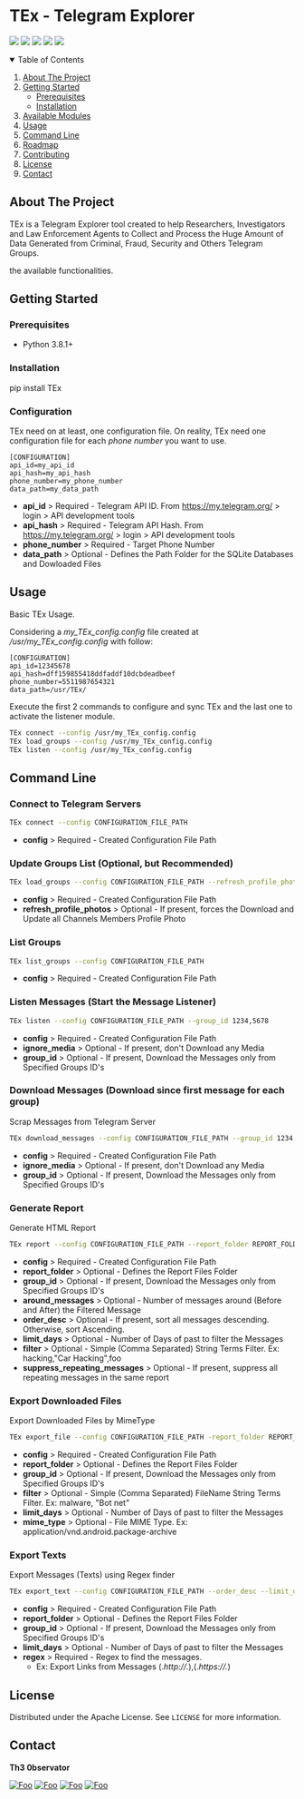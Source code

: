 # TEx - **T**elegram **E**xplorer

[![](https://img.shields.io/github/last-commit/guibacellar/TEx)](https://github.com/guibacellar/TEx/tree/main)
[![](https://img.shields.io/github/languages/code-size/guibacellar/TEx)](https://github.com/guibacellar/TEx/tree/main)
[![](https://img.shields.io/badge/Python-3.8+-green.svg)](https://www.python.org/downloads/)
[![](https://img.shields.io/badge/maintainer-Th3%200bservator-blue)](https://theobservator.net/)
[![](https://github.com/guibacellar/TEx/actions/workflows/cy.yml/badge.svg?branch=main)](https://github.com/guibacellar/TEx/actions/workflows/cy.yml)

<!-- TABLE OF CONTENTS -->
<details open="open">
  <summary>Table of Contents</summary>
  <ol>
    <li>
      <a href="#about-the-project">About The Project</a>
    </li>
    <li>
      <a href="#getting-started">Getting Started</a>
      <ul>
        <li><a href="#prerequisites">Prerequisites</a></li>
        <li><a href="#installation">Installation</a></li>
      </ul>
    </li>
    <li><a href="#available-modules">Available Modules</a></li>
    <li><a href="#usage">Usage</a></li>
    <li><a href="#command-line">Command Line</a></li>
    <li><a href="#roadmap">Roadmap</a></li>
    <li><a href="#contributing">Contributing</a></li>
    <li><a href="#license">License</a></li>
    <li><a href="#contact">Contact</a></li>
  </ol>
</details>



<!-- ABOUT THE PROJECT -->
## About The Project

TEx is a Telegram Explorer tool created to help Researchers, Investigators and Law Enforcement Agents to Collect and Process the Huge Amount of Data Generated from Criminal, Fraud, Security and Others Telegram Groups.

  the available functionalities.


<!-- GETTING STARTED -->
## Getting Started


### Prerequisites

 * Python 3.8.1+

### Installation
pip install TEx

### Configuration
TEx need on at least, one configuration file. On reality, TEx need one configuration file for each *phone number* you want to use.

```editorconfig
[CONFIGURATION]
api_id=my_api_id
api_hash=my_api_hash
phone_number=my_phone_number
data_path=my_data_path
```

* **api_id** > Required - Telegram API ID. From https://my.telegram.org/ > login > API development tools 
* **api_hash** > Required - Telegram API Hash. From https://my.telegram.org/ > login > API development tools
* **phone_number** > Required - Target Phone Number
* **data_path** > Optional - Defines the Path Folder for the SQLite Databases and Dowloaded Files

<!-- USAGE EXAMPLES -->
## Usage
Basic TEx Usage.

Considering a *my_TEx_config.config* file created at */usr/my_TEx_config.config* with follow:

```editorconfig
[CONFIGURATION]
api_id=12345678
api_hash=dff159855418ddfaddf10dcbdeadbeef
phone_number=5511987654321
data_path=/usr/TEx/
```

Execute the first 2 commands to configure and sync TEx and the last one to activate the listener module.

```bash
TEx connect --config /usr/my_TEx_config.config
TEx load_groups --config /usr/my_TEx_config.config
TEx listen --config /usr/my_TEx_config.config
```

<!-- Command Line -->
## Command Line

### Connect to Telegram Servers
```bash
TEx connect --config CONFIGURATION_FILE_PATH
```
  * **config** > Required - Created Configuration File Path

### Update Groups List (Optional, but Recommended)
```bash
TEx load_groups --config CONFIGURATION_FILE_PATH --refresh_profile_photos
```

  * **config** > Required - Created Configuration File Path
  * **refresh_profile_photos** > Optional - If present, forces the Download and Update all Channels Members Profile Photo

### List Groups
```bash
TEx list_groups --config CONFIGURATION_FILE_PATH 
```

  * **config** > Required - Created Configuration File Path

### Listen Messages (Start the Message Listener)
```bash
TEx listen --config CONFIGURATION_FILE_PATH --group_id 1234,5678
```

  * **config** > Required - Created Configuration File Path
  * **ignore_media** > Optional - If present, don't Download any Media
  * **group_id** > Optional - If present, Download the Messages only from Specified Groups ID's

### Download Messages (Download since first message for each group)
Scrap Messages from Telegram Server
```bash
TEx download_messages --config CONFIGURATION_FILE_PATH --group_id 1234,5678
```

  * **config** > Required - Created Configuration File Path
  * **ignore_media** > Optional - If present, don't Download any Media
  * **group_id** > Optional - If present, Download the Messages only from Specified Groups ID's

### Generate Report
Generate HTML Report
```bash
TEx report --config CONFIGURATION_FILE_PATH --report_folder REPORT_FOLDER_PATH --group_id * --around_messages NUM --order_desc --limit_days 3 --filter FILTER_EXPRESSION_1,FILTER_EXPRESSION_2,FILTER_EXPRESSION_N
```
  * **config** > Required - Created Configuration File Path
  * **report_folder** > Optional - Defines the Report Files Folder
  * **group_id** > Optional - If present, Download the Messages only from Specified Groups ID's
  * **around_messages** > Optional - Number of messages around (Before and After) the Filtered Message
  * **order_desc** > Optional - If present, sort all messages descending. Otherwise, sort Ascending.
  * **limit_days** > Optional - Number of Days of past to filter the Messages
  * **filter** > Optional - Simple (Comma Separated) String Terms Filter. Ex: hacking,"Car Hacking",foo
  * **suppress_repeating_messages** > Optional - If present, suppress all repeating messages in the same report

### Export Downloaded Files
Export Downloaded Files by MimeType
```bash
TEx export_file --config CONFIGURATION_FILE_PATH -report_folder REPORT_FOLDER_PATH --group_id * --filter * --limit_days 3 --mime_type text/plain
```
  * **config** > Required - Created Configuration File Path
  * **report_folder** > Optional - Defines the Report Files Folder
  * **group_id** > Optional - If present, Download the Messages only from Specified Groups ID's
  * **filter** > Optional - Simple (Comma Separated) FileName String Terms Filter. Ex: malware, "Bot net"
  * **limit_days** > Optional - Number of Days of past to filter the Messages
  * **mime_type** > Optional - File MIME Type. Ex: application/vnd.android.package-archive

### Export Texts
Export Messages (Texts) using Regex finder
```bash
TEx export_text --config CONFIGURATION_FILE_PATH --order_desc --limit_days 3 --regex REGEX --report_folder REPORT_FOLDER_PATH --group_id *
```
  * **config** > Required - Created Configuration File Path
  * **report_folder** > Optional - Defines the Report Files Folder
  * **group_id** > Optional - If present, Download the Messages only from Specified Groups ID's
  * **limit_days** > Optional - Number of Days of past to filter the Messages
  * **regex** > Required - Regex to find the messages. 
    * Ex: Export Links from Messages (.*http://.*),(.*https://.*)

<!-- LICENSE -->
## License

Distributed under the Apache License. See `LICENSE` for more information.


<!-- CONTACT -->
## Contact

**Th3 0bservator**

[![Foo](https://img.shields.io/badge/RSS-FFA500?style=for-the-badge&logo=rss&logoColor=white)](https://www.theobservator.net/) 
[![Foo](https://img.shields.io/badge/Twitter-1DA1F2?style=for-the-badge&logo=twitter&logoColor=white)](https://twitter.com/th3_0bservator) 
[![Foo](https://img.shields.io/badge/GitHub-100000?style=for-the-badge&logo=github&logoColor=white)](https://github.com/guibacellar/) 
[![Foo](https://img.shields.io/badge/LinkedIn-0077B5?style=for-the-badge&logo=linkedin&logoColor=white)](https://www.linkedin.com/in/guilherme-bacellar/)
